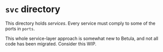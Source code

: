 # `svc` directory
This directory holds _services_. Every service must comply to some of the ports in `ports`.

This whole service-layer approach is somewhat new to Betula, and not all code has been migrated. Consider this WIP.